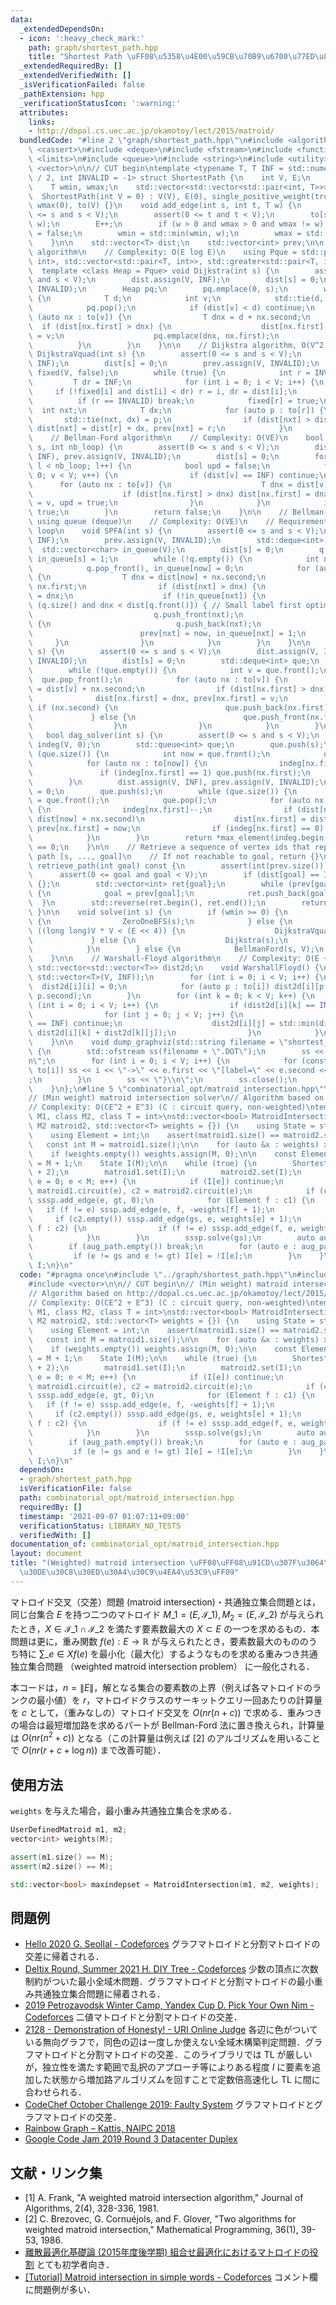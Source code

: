 ```yaml
---
data:
  _extendedDependsOn:
  - icon: ':heavy_check_mark:'
    path: graph/shortest_path.hpp
    title: "Shortest Path \uFF08\u5358\u4E00\u59CB\u70B9\u6700\u77ED\u8DEF\uFF09"
  _extendedRequiredBy: []
  _extendedVerifiedWith: []
  _isVerificationFailed: false
  _pathExtension: hpp
  _verificationStatusIcon: ':warning:'
  attributes:
    links:
    - http://dopal.cs.uec.ac.jp/okamotoy/lect/2015/matroid/
  bundledCode: "#line 2 \"graph/shortest_path.hpp\"\n#include <algorithm>\n#include\
    \ <cassert>\n#include <deque>\n#include <fstream>\n#include <functional>\n#include\
    \ <limits>\n#include <queue>\n#include <string>\n#include <utility>\n#include\
    \ <vector>\n\n// CUT begin\ntemplate <typename T, T INF = std::numeric_limits<T>::max()\
    \ / 2, int INVALID = -1> struct ShortestPath {\n    int V, E;\n    bool single_positive_weight;\n\
    \    T wmin, wmax;\n    std::vector<std::vector<std::pair<int, T>>> to;\n\n  \
    \  ShortestPath(int V = 0) : V(V), E(0), single_positive_weight(true), wmin(0),\
    \ wmax(0), to(V) {}\n    void add_edge(int s, int t, T w) {\n        assert(0\
    \ <= s and s < V);\n        assert(0 <= t and t < V);\n        to[s].emplace_back(t,\
    \ w);\n        E++;\n        if (w > 0 and wmax > 0 and wmax != w) single_positive_weight\
    \ = false;\n        wmin = std::min(wmin, w);\n        wmax = std::max(wmax, w);\n\
    \    }\n\n    std::vector<T> dist;\n    std::vector<int> prev;\n\n    // Dijkstra\
    \ algorithm\n    // Complexity: O(E log E)\n    using Pque = std::priority_queue<std::pair<T,\
    \ int>, std::vector<std::pair<T, int>>, std::greater<std::pair<T, int>>>;\n  \
    \  template <class Heap = Pque> void Dijkstra(int s) {\n        assert(0 <= s\
    \ and s < V);\n        dist.assign(V, INF);\n        dist[s] = 0;\n        prev.assign(V,\
    \ INVALID);\n        Heap pq;\n        pq.emplace(0, s);\n        while (!pq.empty())\
    \ {\n            T d;\n            int v;\n            std::tie(d, v) = pq.top();\n\
    \            pq.pop();\n            if (dist[v] < d) continue;\n            for\
    \ (auto nx : to[v]) {\n                T dnx = d + nx.second;\n              \
    \  if (dist[nx.first] > dnx) {\n                    dist[nx.first] = dnx, prev[nx.first]\
    \ = v;\n                    pq.emplace(dnx, nx.first);\n                }\n  \
    \          }\n        }\n    }\n\n    // Dijkstra algorithm, O(V^2 + E)\n    void\
    \ DijkstraVquad(int s) {\n        assert(0 <= s and s < V);\n        dist.assign(V,\
    \ INF);\n        dist[s] = 0;\n        prev.assign(V, INVALID);\n        std::vector<char>\
    \ fixed(V, false);\n        while (true) {\n            int r = INVALID;\n   \
    \         T dr = INF;\n            for (int i = 0; i < V; i++) {\n           \
    \     if (!fixed[i] and dist[i] < dr) r = i, dr = dist[i];\n            }\n  \
    \          if (r == INVALID) break;\n            fixed[r] = true;\n          \
    \  int nxt;\n            T dx;\n            for (auto p : to[r]) {\n         \
    \       std::tie(nxt, dx) = p;\n                if (dist[nxt] > dist[r] + dx)\
    \ dist[nxt] = dist[r] + dx, prev[nxt] = r;\n            }\n        }\n    }\n\n\
    \    // Bellman-Ford algorithm\n    // Complexity: O(VE)\n    bool BellmanFord(int\
    \ s, int nb_loop) {\n        assert(0 <= s and s < V);\n        dist.assign(V,\
    \ INF), prev.assign(V, INVALID);\n        dist[s] = 0;\n        for (int l = 0;\
    \ l < nb_loop; l++) {\n            bool upd = false;\n            for (int v =\
    \ 0; v < V; v++) {\n                if (dist[v] == INF) continue;\n          \
    \      for (auto nx : to[v]) {\n                    T dnx = dist[v] + nx.second;\n\
    \                    if (dist[nx.first] > dnx) dist[nx.first] = dnx, prev[nx.first]\
    \ = v, upd = true;\n                }\n            }\n            if (!upd) return\
    \ true;\n        }\n        return false;\n    }\n\n    // Bellman-ford algorithm\
    \ using queue (deque)\n    // Complexity: O(VE)\n    // Requirement: no negative\
    \ loop\n    void SPFA(int s) {\n        assert(0 <= s and s < V);\n        dist.assign(V,\
    \ INF);\n        prev.assign(V, INVALID);\n        std::deque<int> q;\n      \
    \  std::vector<char> in_queue(V);\n        dist[s] = 0;\n        q.push_back(s),\
    \ in_queue[s] = 1;\n        while (!q.empty()) {\n            int now = q.front();\n\
    \            q.pop_front(), in_queue[now] = 0;\n            for (auto nx : to[now])\
    \ {\n                T dnx = dist[now] + nx.second;\n                int nxt =\
    \ nx.first;\n                if (dist[nxt] > dnx) {\n                    dist[nxt]\
    \ = dnx;\n                    if (!in_queue[nxt]) {\n                        if\
    \ (q.size() and dnx < dist[q.front()]) { // Small label first optimization\n \
    \                           q.push_front(nxt);\n                        } else\
    \ {\n                            q.push_back(nxt);\n                        }\n\
    \                        prev[nxt] = now, in_queue[nxt] = 1;\n               \
    \     }\n                }\n            }\n        }\n    }\n\n    void ZeroOneBFS(int\
    \ s) {\n        assert(0 <= s and s < V);\n        dist.assign(V, INF), prev.assign(V,\
    \ INVALID);\n        dist[s] = 0;\n        std::deque<int> que;\n        que.push_back(s);\n\
    \        while (!que.empty()) {\n            int v = que.front();\n          \
    \  que.pop_front();\n            for (auto nx : to[v]) {\n                T dnx\
    \ = dist[v] + nx.second;\n                if (dist[nx.first] > dnx) {\n      \
    \              dist[nx.first] = dnx, prev[nx.first] = v;\n                   \
    \ if (nx.second) {\n                        que.push_back(nx.first);\n       \
    \             } else {\n                        que.push_front(nx.first);\n  \
    \                  }\n                }\n            }\n        }\n    }\n\n \
    \   bool dag_solver(int s) {\n        assert(0 <= s and s < V);\n        std::vector<int>\
    \ indeg(V, 0);\n        std::queue<int> que;\n        que.push(s);\n        while\
    \ (que.size()) {\n            int now = que.front();\n            que.pop();\n\
    \            for (auto nx : to[now]) {\n                indeg[nx.first]++;\n \
    \               if (indeg[nx.first] == 1) que.push(nx.first);\n            }\n\
    \        }\n        dist.assign(V, INF), prev.assign(V, INVALID);\n        dist[s]\
    \ = 0;\n        que.push(s);\n        while (que.size()) {\n            int now\
    \ = que.front();\n            que.pop();\n            for (auto nx : to[now])\
    \ {\n                indeg[nx.first]--;\n                if (dist[nx.first] >\
    \ dist[now] + nx.second)\n                    dist[nx.first] = dist[now] + nx.second,\
    \ prev[nx.first] = now;\n                if (indeg[nx.first] == 0) que.push(nx.first);\n\
    \            }\n        }\n        return *max_element(indeg.begin(), indeg.end())\
    \ == 0;\n    }\n\n    // Retrieve a sequence of vertex ids that represents shortest\
    \ path [s, ..., goal]\n    // If not reachable to goal, return {}\n    std::vector<int>\
    \ retrieve_path(int goal) const {\n        assert(int(prev.size()) == V);\n  \
    \      assert(0 <= goal and goal < V);\n        if (dist[goal] == INF) return\
    \ {};\n        std::vector<int> ret{goal};\n        while (prev[goal] != INVALID)\
    \ {\n            goal = prev[goal];\n            ret.push_back(goal);\n      \
    \  }\n        std::reverse(ret.begin(), ret.end());\n        return ret;\n   \
    \ }\n\n    void solve(int s) {\n        if (wmin >= 0) {\n            if (single_positive_weight)\
    \ {\n                ZeroOneBFS(s);\n            } else {\n                if\
    \ ((long long)V * V < (E << 4)) {\n                    DijkstraVquad(s);\n   \
    \             } else {\n                    Dijkstra(s);\n                }\n\
    \            }\n        } else {\n            BellmanFord(s, V);\n        }\n\
    \    }\n\n    // Warshall-Floyd algorithm\n    // Complexity: O(E + V^3)\n   \
    \ std::vector<std::vector<T>> dist2d;\n    void WarshallFloyd() {\n        dist2d.assign(V,\
    \ std::vector<T>(V, INF));\n        for (int i = 0; i < V; i++) {\n          \
    \  dist2d[i][i] = 0;\n            for (auto p : to[i]) dist2d[i][p.first] = std::min(dist2d[i][p.first],\
    \ p.second);\n        }\n        for (int k = 0; k < V; k++) {\n            for\
    \ (int i = 0; i < V; i++) {\n                if (dist2d[i][k] == INF) continue;\n\
    \                for (int j = 0; j < V; j++) {\n                    if (dist2d[k][j]\
    \ == INF) continue;\n                    dist2d[i][j] = std::min(dist2d[i][j],\
    \ dist2d[i][k] + dist2d[k][j]);\n                }\n            }\n        }\n\
    \    }\n\n    void dump_graphviz(std::string filename = \"shortest_path\") const\
    \ {\n        std::ofstream ss(filename + \".DOT\");\n        ss << \"digraph{\\\
    n\";\n        for (int i = 0; i < V; i++) {\n            for (const auto &e :\
    \ to[i]) ss << i << \"->\" << e.first << \"[label=\" << e.second << \"];\\n\"\
    ;\n        }\n        ss << \"}\\n\";\n        ss.close();\n        return;\n\
    \    }\n};\n#line 5 \"combinatorial_opt/matroid_intersection.hpp\"\n\n// CUT begin\n\
    // (Min weight) matroid intersection solver\n// Algorithm based on http://dopal.cs.uec.ac.jp/okamotoy/lect/2015/matroid/\n\
    // Complexity: O(CE^2 + E^3) (C : circuit query, non-weighted)\ntemplate <class\
    \ M1, class M2, class T = int>\nstd::vector<bool> MatroidIntersection(M1 matroid1,\
    \ M2 matroid2, std::vector<T> weights = {}) {\n    using State = std::vector<bool>;\n\
    \    using Element = int;\n    assert(matroid1.size() == matroid2.size());\n \
    \   const int M = matroid1.size();\n\n    for (auto &x : weights) x *= M + 1;\n\
    \    if (weights.empty()) weights.assign(M, 0);\n\n    const Element gs = M, gt\
    \ = M + 1;\n    State I(M);\n\n    while (true) {\n        ShortestPath<T> sssp(M\
    \ + 2);\n        matroid1.set(I);\n        matroid2.set(I);\n        for (int\
    \ e = 0; e < M; e++) {\n            if (I[e]) continue;\n            auto c1 =\
    \ matroid1.circuit(e), c2 = matroid2.circuit(e);\n            if (c1.empty())\
    \ sssp.add_edge(e, gt, 0);\n            for (Element f : c1) {\n             \
    \   if (f != e) sssp.add_edge(e, f, -weights[f] + 1);\n            }\n       \
    \     if (c2.empty()) sssp.add_edge(gs, e, weights[e] + 1);\n            for (Element\
    \ f : c2) {\n                if (f != e) sssp.add_edge(f, e, weights[e] + 1);\n\
    \            }\n        }\n        sssp.solve(gs);\n        auto aug_path = sssp.retrieve_path(gt);\n\
    \        if (aug_path.empty()) break;\n        for (auto e : aug_path) {\n   \
    \         if (e != gs and e != gt) I[e] = !I[e];\n        }\n    }\n    return\
    \ I;\n}\n"
  code: "#pragma once\n#include \"../graph/shortest_path.hpp\"\n#include <cassert>\n\
    #include <vector>\n\n// CUT begin\n// (Min weight) matroid intersection solver\n\
    // Algorithm based on http://dopal.cs.uec.ac.jp/okamotoy/lect/2015/matroid/\n\
    // Complexity: O(CE^2 + E^3) (C : circuit query, non-weighted)\ntemplate <class\
    \ M1, class M2, class T = int>\nstd::vector<bool> MatroidIntersection(M1 matroid1,\
    \ M2 matroid2, std::vector<T> weights = {}) {\n    using State = std::vector<bool>;\n\
    \    using Element = int;\n    assert(matroid1.size() == matroid2.size());\n \
    \   const int M = matroid1.size();\n\n    for (auto &x : weights) x *= M + 1;\n\
    \    if (weights.empty()) weights.assign(M, 0);\n\n    const Element gs = M, gt\
    \ = M + 1;\n    State I(M);\n\n    while (true) {\n        ShortestPath<T> sssp(M\
    \ + 2);\n        matroid1.set(I);\n        matroid2.set(I);\n        for (int\
    \ e = 0; e < M; e++) {\n            if (I[e]) continue;\n            auto c1 =\
    \ matroid1.circuit(e), c2 = matroid2.circuit(e);\n            if (c1.empty())\
    \ sssp.add_edge(e, gt, 0);\n            for (Element f : c1) {\n             \
    \   if (f != e) sssp.add_edge(e, f, -weights[f] + 1);\n            }\n       \
    \     if (c2.empty()) sssp.add_edge(gs, e, weights[e] + 1);\n            for (Element\
    \ f : c2) {\n                if (f != e) sssp.add_edge(f, e, weights[e] + 1);\n\
    \            }\n        }\n        sssp.solve(gs);\n        auto aug_path = sssp.retrieve_path(gt);\n\
    \        if (aug_path.empty()) break;\n        for (auto e : aug_path) {\n   \
    \         if (e != gs and e != gt) I[e] = !I[e];\n        }\n    }\n    return\
    \ I;\n}\n"
  dependsOn:
  - graph/shortest_path.hpp
  isVerificationFile: false
  path: combinatorial_opt/matroid_intersection.hpp
  requiredBy: []
  timestamp: '2021-09-07 01:07:11+09:00'
  verificationStatus: LIBRARY_NO_TESTS
  verifiedWith: []
documentation_of: combinatorial_opt/matroid_intersection.hpp
layout: document
title: "(Weighted) matroid intersection \uFF08\uFF08\u91CD\u307F\u3064\u304D\uFF09\
  \u30DE\u30C8\u30ED\u30A4\u30C9\u4EA4\u53C9\uFF09"
---
```


マトロイド交叉（交差）問題 (matroid intersection)・共通独立集合問題とは，同じ台集合 $E$ を持つ二つのマトロイド
$M\_{1} = (E, \mathcal{I}\_{1}), M_{2} = (E, \mathcal{I}\_{2})$ が与えられたとき，$X \in \mathcal{I}\_{1} \cap \mathcal{I}\_{2}$ を満たす要素数最大の $X \subset E$ の一つを求めるもの．本問題は更に，重み関数 $f(e) : E \rightarrow \mathbb{R}$ が与えられたとき，要素数最大のもののうち特に $\sum\_{e \in X} f(e)$ を最小化（最大化）するようなものを求める重みつき共通独立集合問題 （weighted matroid intersection problem） に一般化される．

本コードは，$n = \|E\|$，解となる集合の要素数の上界（例えば各マトロイドのランクの最小値）を $r$，マトロイドクラスのサーキットクエリ一回あたりの計算量を $c$ として，（重みなしの）マトロイド交叉を $O(nr(n + c))$ で求める．重みつきの場合は最短増加路を求めるパートが Bellman-Ford 法に置き換えられ，計算量は $O(nr(n^2 + c))$ となる（この計算量は例えば [2] のアルゴリズムを用いることで $O(nr(r + c + \log n))$ まで改善可能）．

## 使用方法

`weights` を与えた場合，最小重み共通独立集合を求める．

```cpp
UserDefinedMatroid m1, m2;
vector<int> weights(M);

assert(m1.size() == M);
assert(m2.size() == M);

std::vector<bool> maxindepset = MatroidIntersection(m1, m2, weights);
```

## 問題例

- [Hello 2020 G. Seollal - Codeforces](https://codeforces.com/contest/1284/problem/G) グラフマトロイドと分割マトロイドの交差に帰着される．
- [Deltix Round, Summer 2021 H. DIY Tree - Codeforces](https://codeforces.com/contest/1556/problem/H) 少数の頂点に次数制約がついた最小全域木問題．グラフマトロイドと分割マトロイドの最小重み共通独立集合問題に帰着される．
- [2019 Petrozavodsk Winter Camp, Yandex Cup D. Pick Your Own Nim - Codeforces](https://codeforces.com/gym/102156/problem/D) 二値マトロイドと分割マトロイドの交差．
- [2128 - Demonstration of Honesty! - URI Online Judge](https://www.urionlinejudge.com.br/judge/en/problems/view/2128) 各辺に色がついている無向グラフで，同色の辺は一度しか使えない全域木構築判定問題．グラフマトロイドと分割マトロイドの交差．このライブラリでは TL が厳しいが，独立性を満たす範囲で乱択のアプローチ等によりある程度 $I$ に要素を追加した状態から増加路アルゴリズムを回すことで定数倍高速化し TL に間に合わせられる．
- [CodeChef October Challenge 2019: Faulty System](https://www.codechef.com/problems/CNNCT2) グラフマトロイドとグラフマトロイドの交差．
- [Rainbow Graph – Kattis, NAIPC 2018](https://naipc18.kattis.com/problems/rainbowgraph)
- [Google Code Jam 2019 Round 3 Datacenter Duplex](https://codingcompetitions.withgoogle.com/codejam/round/0000000000051707/0000000000158f1c)

## 文献・リンク集

- [1] A. Frank, "A weighted matroid intersection algorithm,"
  Journal of Algorithms, 2(4), 328-336, 1981.
- [2] C. Brezovec, G. Cornuéjols, and F. Glover, "Two algorithms for weighted matroid intersection,"
  Mathematical Programming, 36(1), 39-53, 1986.
- [離散最適化基礎論 (2015年度後学期) 組合せ最適化におけるマトロイドの役割](http://dopal.cs.uec.ac.jp/okamotoy/lect/2015/matroid/) とても初学者向き．
- [[Tutorial] Matroid intersection in simple words - Codeforces](https://codeforces.com/blog/entry/69287) コメント欄に問題例が多い．
